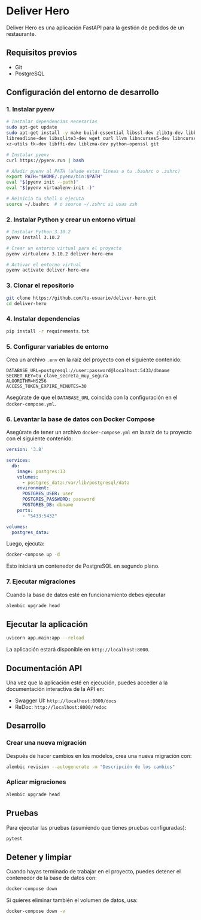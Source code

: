 # Deliver Hero

Deliver Hero es una aplicación FastAPI para la gestión de pedidos de un restaurante.

## Requisitos previos

- Git
- PostgreSQL

## Configuración del entorno de desarrollo

### 1. Instalar pyenv

```bash
# Instalar dependencias necesarias
sudo apt-get update
sudo apt-get install -y make build-essential libssl-dev zlib1g-dev libbz2-dev \
libreadline-dev libsqlite3-dev wget curl llvm libncurses5-dev libncursesw5-dev \
xz-utils tk-dev libffi-dev liblzma-dev python-openssl git

# Instalar pyenv
curl https://pyenv.run | bash

# Añadir pyenv al PATH (añade estas líneas a tu .bashrc o .zshrc)
export PATH="$HOME/.pyenv/bin:$PATH"
eval "$(pyenv init --path)"
eval "$(pyenv virtualenv-init -)"

# Reinicia tu shell o ejecuta
source ~/.bashrc  # o source ~/.zshrc si usas zsh
```

### 2. Instalar Python y crear un entorno virtual

```bash
# Instalar Python 3.10.2
pyenv install 3.10.2

# Crear un entorno virtual para el proyecto
pyenv virtualenv 3.10.2 deliver-hero-env

# Activar el entorno virtual
pyenv activate deliver-hero-env
```

### 3. Clonar el repositorio

```bash
git clone https://github.com/tu-usuario/deliver-hero.git
cd deliver-hero
```

### 4. Instalar dependencias

```bash
pip install -r requirements.txt
```

### 5. Configurar variables de entorno

Crea un archivo `.env` en la raíz del proyecto con el siguiente contenido:

```env
DATABASE_URL=postgresql://user:password@localhost:5433/dbname
SECRET_KEY=tu_clave_secreta_muy_segura
ALGORITHM=HS256
ACCESS_TOKEN_EXPIRE_MINUTES=30
```

Asegúrate de que el `DATABASE_URL` coincida con la configuración en el `docker-compose.yml`.

### 6. Levantar la base de datos con Docker Compose

Asegúrate de tener un archivo `docker-compose.yml` en la raíz de tu proyecto con el siguiente contenido:

```yaml
version: '3.8'

services:
  db:
    image: postgres:13
    volumes:
      - postgres_data:/var/lib/postgresql/data
    environment:
      POSTGRES_USER: user
      POSTGRES_PASSWORD: password
      POSTGRES_DB: dbname
    ports:
      - "5433:5432"

volumes:
  postgres_data:
```

Luego, ejecuta:

```bash
docker-compose up -d
```

Esto iniciará un contenedor de PostgreSQL en segundo plano.
### 7. Ejecutar migraciones
Cuando la base de datos esté en funcionamiento debes ejecutar
```bash
alembic upgrade head
```

## Ejecutar la aplicación

```bash
uvicorn app.main:app --reload
```

La aplicación estará disponible en `http://localhost:8000`.

## Documentación API

Una vez que la aplicación esté en ejecución, puedes acceder a la documentación interactiva de la API en:

- Swagger UI: `http://localhost:8000/docs`
- ReDoc: `http://localhost:8000/redoc`

## Desarrollo

### Crear una nueva migración

Después de hacer cambios en los modelos, crea una nueva migración con:

```bash
alembic revision --autogenerate -m "Descripción de los cambios"
```

### Aplicar migraciones

```bash
alembic upgrade head
```

## Pruebas

Para ejecutar las pruebas (asumiendo que tienes pruebas configuradas):

```bash
pytest
```

## Detener y limpiar

Cuando hayas terminado de trabajar en el proyecto, puedes detener el contenedor de la base de datos con:

```bash
docker-compose down
```

Si quieres eliminar también el volumen de datos, usa:

```bash
docker-compose down -v
```